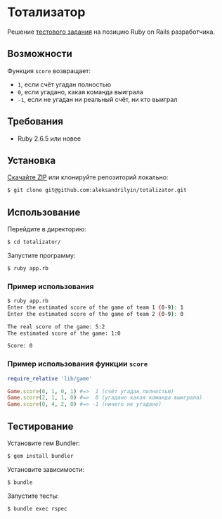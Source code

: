 # Тотализатор

Решение [тестового задания](https://github.com/aristofun/webdevdao/blob/master/test_assignments/totalizator.md) на позицию Ruby on Rails разработчика.

## Возможности

Функция `score` возвращает:
* `1`, если счёт угадан полностью
* `0`, если угадано, какая команда выиграла
* `-1`, если не угадан ни реальный счёт, ни кто выиграл

## Требования

* Ruby 2.6.5 или новее

## Установка

[Скачайте ZIP](https://github.com/aleksandrilyin/totalizator/archive/master.zip) или клонируйте репозиторий локально:
```sh
$ git clone git@github.com:aleksandrilyin/totalizator.git
```

## Использование

Перейдите в директорию:
```sh
$ cd totalizator/
```

Запустите программу:
```sh
$ ruby app.rb
```

### Пример использования

```sh
$ ruby app.rb
Enter the estimated score of the game of team 1 (0-9): 1
Enter the estimated score of the game of team 2 (0-9): 0

The real score of the game: 5:2
The estimated score of the game: 1:0

Score: 0
```

### Пример использования функции `score`

```ruby
require_relative 'lib/game'

Game.score(0, 1, 0, 1) #=>  1 (счёт угадан полностью)
Game.score(2, 1, 1, 0) #=>  0 (угадано какая команда выиграла)
Game.score(0, 4, 2, 0) #=> -1 (ничего не угадано)
```

## Тестирование

Установите гем Bundler:
```sh
$ gem install bundler
```

Установите зависимости:
```sh
$ bundle
```

Запустите тесты:
```sh
$ bundle exec rspec
```
